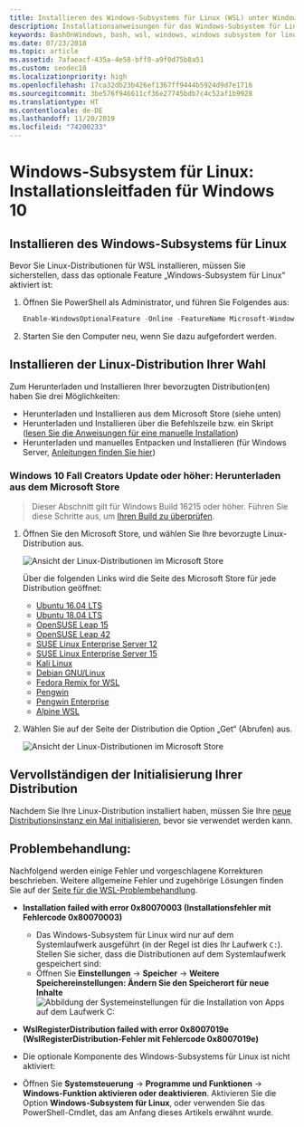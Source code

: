 ```yaml
---
title: Installieren des Windows-Subsystems für Linux (WSL) unter Windows 10
description: Installationsanweisungen für das Windows-Subsystem für Linux unter Windows 10.
keywords: BashOnWindows, bash, wsl, windows, windows subsystem for linux, windowssubsystem, ubuntu, debian, suse, windows 10, install
ms.date: 07/23/2018
ms.topic: article
ms.assetid: 7afaeacf-435a-4e58-bff0-a9f0d75b8a51
ms.custom: seodec18
ms.localizationpriority: high
ms.openlocfilehash: 17ca32db23b426ef1367ff9444b5924d9d7e1716
ms.sourcegitcommit: 3be576f946611cf36e27745bdb7c4c52af1b9928
ms.translationtype: HT
ms.contentlocale: de-DE
ms.lasthandoff: 11/20/2019
ms.locfileid: "74200233"
---
```

# <a name="windows-subsystem-for-linux-installation-guide-for-windows-10"></a>Windows-Subsystem für Linux: Installationsleitfaden für Windows 10

## <a name="install-the-windows-subsystem-for-linux"></a>Installieren des Windows-Subsystems für Linux

Bevor Sie Linux-Distributionen für WSL installieren, müssen Sie sicherstellen, dass das optionale Feature „Windows-Subsystem für Linux“ aktiviert ist:

1. Öffnen Sie PowerShell als Administrator, und führen Sie Folgendes aus:
    ```powershell
    Enable-WindowsOptionalFeature -Online -FeatureName Microsoft-Windows-Subsystem-Linux
    ```

2. Starten Sie den Computer neu, wenn Sie dazu aufgefordert werden.

## <a name="install-your-linux-distribution-of-choice"></a>Installieren der Linux-Distribution Ihrer Wahl
Zum Herunterladen und Installieren Ihrer bevorzugten Distribution(en) haben Sie drei Möglichkeiten:
* Herunterladen und Installieren aus dem Microsoft Store (siehe unten)
* Herunterladen und Installieren über die Befehlszeile bzw. ein Skript ([lesen Sie die Anweisungen für eine manuelle Installation](install-manual.md))
* Herunterladen und manuelles Entpacken und Installieren (für Windows Server, [Anleitungen finden Sie hier](install-on-server.md))

### <a name="windows-10-fall-creators-update-and-later-install-from-the-microsoft-store"></a>Windows 10 Fall Creators Update oder höher: Herunterladen aus dem Microsoft Store

> Dieser Abschnitt gilt für Windows Build 16215 oder höher.  Führen Sie diese Schritte aus, um [Ihren Build zu überprüfen](troubleshooting.md#check-your-build-number). 

1. Öffnen Sie den Microsoft Store, und wählen Sie Ihre bevorzugte Linux-Distribution aus.

    ![Ansicht der Linux-Distributionen im Microsoft Store](media/store.png)

    Über die folgenden Links wird die Seite des Microsoft Store für jede Distribution geöffnet:

    * [Ubuntu 16.04 LTS](https://www.microsoft.com/store/apps/9pjn388hp8c9)
    * [Ubuntu 18.04 LTS](https://www.microsoft.com/store/apps/9N9TNGVNDL3Q)
    * [OpenSUSE Leap 15](https://www.microsoft.com/store/apps/9n1tb6fpvj8c)
    * [OpenSUSE Leap 42](https://www.microsoft.com/store/apps/9njvjts82tjx)
    * [SUSE Linux Enterprise Server 12](https://www.microsoft.com/store/apps/9p32mwbh6cns)
    * [SUSE Linux Enterprise Server 15](https://www.microsoft.com/store/apps/9pmw35d7fnlx)
    * [Kali Linux](https://www.microsoft.com/store/apps/9PKR34TNCV07)
    * [Debian GNU/Linux](https://www.microsoft.com/store/apps/9MSVKQC78PK6)
    * [Fedora Remix for WSL](https://www.microsoft.com/store/apps/9n6gdm4k2hnc)
    * [Pengwin](https://www.microsoft.com/store/apps/9NV1GV1PXZ6P)
    * [Pengwin Enterprise](https://www.microsoft.com/store/apps/9N8LP0X93VCP)
    * [Alpine WSL](https://www.microsoft.com/store/apps/9p804crf0395)

1. Wählen Sie auf der Seite der Distribution die Option „Get“ (Abrufen) aus.

    ![Ansicht der Linux-Distributionen im Microsoft Store](media/UbuntuStore.png)

## <a name="complete-initialization-of-your-distro"></a>Vervollständigen der Initialisierung Ihrer Distribution
Nachdem Sie Ihre Linux-Distribution installiert haben, müssen Sie Ihre [neue Distributionsinstanz ein Mal initialisieren](initialize-distro.md), bevor sie verwendet werden kann.

## <a name="troubleshooting"></a>Problembehandlung: 

Nachfolgend werden einige Fehler und vorgeschlagene Korrekturen beschrieben. Weitere allgemeine Fehler und zugehörige Lösungen finden Sie auf der [Seite für die WSL-Problembehandlung](troubleshooting.md).

* **Installation failed with error 0x80070003 (Installationsfehler mit Fehlercode 0x80070003)**
    * Das Windows-Subsystem für Linux wird nur auf dem Systemlaufwerk ausgeführt (in der Regel ist dies Ihr Laufwerk `C:`). Stellen Sie sicher, dass die Distributionen auf dem Systemlaufwerk gespeichert sind:  
    * Öffnen Sie **Einstellungen** -> **Speicher** -> **Weitere Speichereinstellungen: Ändern Sie den Speicherort für neue Inhalte**
    ![Abbildung der Systemeinstellungen für die Installation von Apps auf dem Laufwerk C:](media/AppStorage.png)
    
    
 * **WslRegisterDistribution failed with error 0x8007019e (WslRegisterDistribution-Fehler mit Fehlercode 0x8007019e)**   
  * Die optionale Komponente des Windows-Subsystems für Linux ist nicht aktiviert: 
   * Öffnen Sie **Systemsteuerung** -> **Programme und Funktionen** -> **Windows-Funktion aktivieren oder deaktivieren**. Aktivieren Sie die Option **Windows-Subsystem für Linux**, oder verwenden Sie das PowerShell-Cmdlet, das am Anfang dieses Artikels erwähnt wurde.
